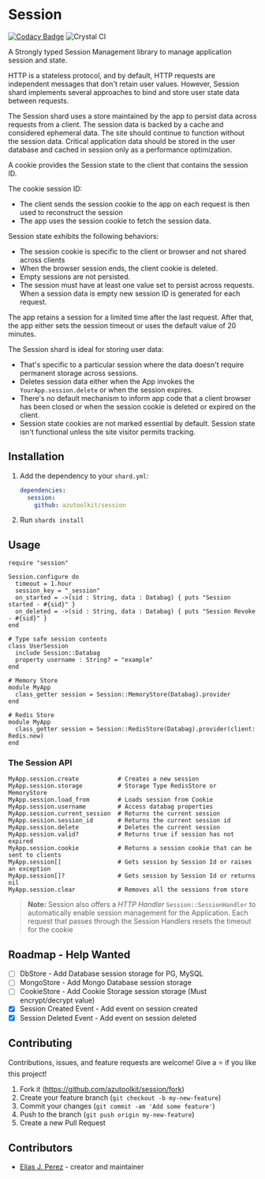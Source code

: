 # Session

[![Codacy Badge](https://api.codacy.com/project/badge/Grade/9a663614a1844a188270ba015cd14651)](https://app.codacy.com/gh/azutoolkit/session?utm_source=github.com&utm_medium=referral&utm_content=azutoolkit/session&utm_campaign=Badge_Grade_Settings) ![Crystal CI](https://github.com/azutoolkit/session/workflows/Crystal%20CI/badge.svg?branch=master)

A Strongly typed Session Management library to manage application session and state.

HTTP is a stateless protocol, and by default, HTTP requests are independent messages
that don't retain user values. However, Session shard implements several approaches
to bind and store user state data between requests.

The Session shard uses a store maintained by the app to persist data across requests from
a client. The session data is backed by a cache and considered ephemeral data.
The site should continue to function without the session data. Critical application
data should be stored in the user database and cached in session only as a
performance optimization.

A cookie provides the Session state to the client that contains the session ID.

The cookie session ID:

- The client sends the session cookie to the app on each request is then
  used to reconstruct the session
- The app uses the session cookie to fetch the session data.

Session state exhibits the following behaviors:

- The session cookie is specific to the client or browser and not
  shared across clients
- When the browser session ends, the client cookie is deleted.
- Empty sessions are not persisted.
- The session must have at least one value set to persist across requests.
  When a session data is empty new session ID is generated for each request.

The app retains a session for a limited time after the last request. After that,
the app either sets the session timeout or uses the default value of 20 minutes.

The Session shard is ideal for storing user data:

- That's specific to a particular session where the data doesn't require
  permanent storage across sessions.
- Deletes session data either when the App invokes the `YourApp.session.delete` or
  when the session expires.
- There's no default mechanism to inform app code that a client browser has been
  closed or when the session cookie is deleted or expired on the client.
- Session state cookies are not marked essential by default. Session state isn't
  functional unless the site visitor permits tracking.

## Installation

1. Add the dependency to your `shard.yml`:

   ```yaml
   dependencies:
     session:
       github: azutoolkit/session
   ```

2. Run `shards install`

## Usage

```crystal
require "session"

Session.configure do
  timeout = 1.hour
  session_key = "_session"
  on_started = ->(sid : String, data : Databag) { puts "Session started - #{sid}" }
  on_deleted = ->(sid : String, data : Databag) { puts "Session Revoke - #{sid}" }
end

# Type safe session contents
class UserSession
  include Session::Databag
  property username : String? = "example"
end

# Memory Store
module MyApp
  class_getter session = Session::MemoryStore(Databag).provider
end

# Redis Store
module MyApp
  class_getter session = Session::RedisStore(Databag).provider(client: Redis.new)
end
```

### The Session API

```Crystal
MyApp.session.create           # Creates a new session
MyApp.session.storage          # Storage Type RedisStore or MemoryStore
MyApp.session.load_from        # Loads session from Cookie
MyApp.session.username         # Access databag properties
MyApp.session.current_session  # Returns the current session
MyApp.session.session_id       # Returns the current session id
MyApp.session.delete           # Deletes the current session
MyApp.session.valid?           # Returns true if session has not expired
MyApp.session.cookie           # Returns a session cookie that can be sent to clients
MyApp.session[]                # Gets session by Session Id or raises an exception
MyApp.session[]?               # Gets session by Session Id or returns nil
MyApp.session.clear            # Removes all the sessions from store
```

> **Note:** Session also offers a _HTTP Handler_ `Session::SessionHandler` to
> automatically enable session management for the Application. Each request that
> passes through the Session Handlers resets the timeout for the cookie

## Roadmap - Help Wanted

- [ ] DbStore - Add Database session storage for PG, MySQL
- [ ] MongoStore - Add Mongo Database session storage
- [ ] CookieStore - Add Cookie Storage session storage (Must encrypt/decrypt value)
- [x] Session Created Event - Add event on session created
- [x] Session Deleted Event - Add event on session deleted

## Contributing

Contributions, issues, and feature requests are welcome!
Give a ⭐️ if you like this project!

1. Fork it (<https://github.com/azutoolkit/session/fork>)
2. Create your feature branch (`git checkout -b my-new-feature`)
3. Commit your changes (`git commit -am 'Add some feature'`)
4. Push to the branch (`git push origin my-new-feature`)
5. Create a new Pull Request

## Contributors

- [Elias J. Perez](https://github.com/azutoolkit) - creator and maintainer

